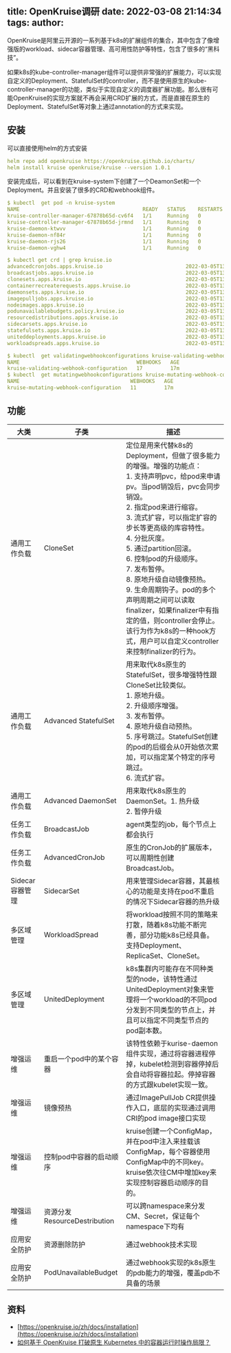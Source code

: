 title: OpenKruise调研
date: 2022-03-08 21:14:34
tags:
author:
---
OpenKruise是阿里云开源的一系列基于k8s的扩展组件的集合，其中包含了像增强版的workload、sidecar容器管理、高可用性防护等特性，包含了很多的“黑科技”。

如果k8s的kube-controller-manager组件可以提供非常强的扩展能力，可以实现自定义的Deployment、StatefulSet的controller，而不是使用原生的kube-controller-manager的功能，类似于实现自定义的调度器扩展功能。那么很有可能OpenKruise的实现方案就不再会采用CRD扩展的方式，而是直接在原生的Deployment、StatefulSet等对象上通过annotation的方式来实现。

## 安装
可以直接使用helm的方式安装
```yaml
helm repo add openkruise https://openkruise.github.io/charts/
helm install kruise openkruise/kruise --version 1.0.1
```
安装完成后，可以看到在kruise-system下创建了一个DeamonSet和一个Deployment。并且安装了很多的CRD和webhook组件。
```yaml
$ kubectl  get pod -n kruise-system
NAME                                        READY   STATUS    RESTARTS   AGE
kruise-controller-manager-67878b65d-cv6f4   1/1     Running   0          92s
kruise-controller-manager-67878b65d-jrmnd   1/1     Running   0          92s
kruise-daemon-ktwvv                         1/1     Running   0          92s
kruise-daemon-nf84r                         1/1     Running   0          92s
kruise-daemon-rjs26                         1/1     Running   0          92s
kruise-daemon-vghw4                         1/1     Running   0          92s

$ kubectl get crd | grep kruise.io
advancedcronjobs.apps.kruise.io                           2022-03-05T13:21:39Z
broadcastjobs.apps.kruise.io                              2022-03-05T13:21:39Z
clonesets.apps.kruise.io                                  2022-03-05T13:21:39Z
containerrecreaterequests.apps.kruise.io                  2022-03-05T13:21:39Z
daemonsets.apps.kruise.io                                 2022-03-05T13:21:39Z
imagepulljobs.apps.kruise.io                              2022-03-05T13:21:39Z
nodeimages.apps.kruise.io                                 2022-03-05T13:21:39Z
podunavailablebudgets.policy.kruise.io                    2022-03-05T13:21:39Z
resourcedistributions.apps.kruise.io                      2022-03-05T13:21:39Z
sidecarsets.apps.kruise.io                                2022-03-05T13:21:39Z
statefulsets.apps.kruise.io                               2022-03-05T13:21:39Z
uniteddeployments.apps.kruise.io                          2022-03-05T13:21:39Z
workloadspreads.apps.kruise.io                            2022-03-05T13:21:39Z

$ kubectl  get validatingwebhookconfigurations kruise-validating-webhook-configuration 
NAME                                      WEBHOOKS   AGE
kruise-validating-webhook-configuration   17         17m
$ kubectl  get mutatingwebhookconfigurations kruise-mutating-webhook-configuration 
NAME                                    WEBHOOKS   AGE
kruise-mutating-webhook-configuration   11         17m
```
## 功能
| 大类 | 子类 | 描述 |
| --- | --- | --- |
| 通用工作负载 | CloneSet | 定位是用来代替k8s的Deployment，但做了很多能力的增强。增强的功能点：<br>1. 支持声明pvc，给pod来申请pv。当pod销毁后，pvc会同步销毁。<br>2. 指定pod来进行缩容。<br>3. 流式扩容，可以指定扩容的步长等更高级的库容特性。<br >4. 分批灰度。<br>5. 通过partition回滚。<br>6. 控制pod的升级顺序。<br>7. 发布暂停。<br>8. 原地升级自动镜像预热。<br>9. 生命周期钩子。pod的多个声明周期之间可以读取finalizer，如果finalizer中有指定的值，则controller会停止。该行为作为k8s的一种hook方式，用户可以自定义controller来控制finalizer的行为。 |
| 通用工作负载 | Advanced StatefulSet | 用来取代k8s原生的StatefulSet，很多增强特性跟CloneSet比较类似。<br>1. 原地升级。<br>2. 升级顺序增强。<br>3. 发布暂停。<br>4. 原地升级自动预热。<br>5. 序号跳过。StatefulSet创建的pod的后缀会从0开始依次累加，可以指定某个特定的序号跳过。<br>6. 流式扩容。|
| 通用工作负载 | Advanced DaemonSet | 用来取代k8s原生的DaemonSet。1. 热升级<br>2. 暂停升级<br> |
| 任务工作负载 | BroadcastJob | agent类型的job，每个节点上都会执行 |
| 任务工作负载 | AdvancedCronJob | 原生的CronJob的扩展版本，可以周期性创建BroadcastJob。 |
| Sidecar容器管理 | SidecarSet | 用来管理Sidecar容器，其最核心的功能是支持在pod不重启的情况下Sidecar容器的热升级 |
| 多区域管理 | WorkloadSpread | 将workload按照不同的策略来打散，随着k8s功能不断完善，部分功能k8s已经具备。支持Deployment、ReplicaSet、CloneSet。 |
| 多区域管理 | UnitedDeployment | k8s集群内可能存在不同种类型的node，该特性通过UnitedDeployment对象来管理将一个workload的不同pod分发到不同类型的节点上，并且可以指定不同类型节点的pod副本数。 |
| 增强运维 | 重启一个pod中的某个容器 | 该特性依赖于kurise-daemon组件实现，通过将容器进程停掉，kubelet检测到容器停掉后会自动将容器拉起。停掉容器的方式跟kubelet实现一致。 |
| 增强运维 | 镜像预热 | 通过ImagePullJob CR提供操作入口，底层的实现通过调用CRI的pod image接口实现 |
| 增强运维 | 控制pod中容器的启动顺序 | kruise创建一个ConfigMap，并在pod中注入来挂载该ConfigMap，每个容器使用ConfigMap中的不同key。kruise依次往CM中增加key来实现控制容器启动顺序的目的。 |
| 增强运维 | 资源分发ResourceDestribution | 可以跨namespace来分发CM、Secret，保证每个namespace下均有 |
| 应用安全防护 | 资源删除防护 | 通过webhook技术实现 |
| 应用安全防护 | PodUnavailableBudget | 通过webhook实现的k8s原生的pdb能力的增强，覆盖pdb不具备的场景 |

## 资料

- [https://openkruise.io/zh/docs/installation](https://openkruise.io/zh/docs/installation)
- [如何基于 OpenKruise 打破原生 Kubernetes 中的容器运行时操作局限？](https://mp.weixin.qq.com/s/0YulmrteQSARXHa2NOBLeA)